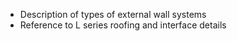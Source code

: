 - Description of types of external wall systems
- Reference to L series roofing and interface details